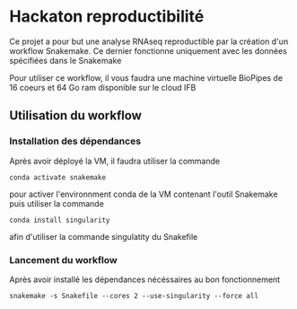 # Hackaton reproductibilité

Ce projet a pour but une analyse RNAseq reproductible par la création d'un workflow Snakemake. Ce dernier fonctionne uniquement avec les données spécifiées dans le Snakemake

Pour utiliser ce workflow, il vous faudra une machine virtuelle BioPipes de 16 coeurs et 64 Go ram disponible sur le cloud IFB


## Utilisation du workflow

### Installation des dépendances

Après avoir déployé la VM, il faudra utiliser la commande 

```
conda activate snakemake
```
pour activer l'environnment conda de la VM contenant l'outil Snakemake puis utiliser la commande 

```
conda install singularity
```
afin d'utiliser la commande singulatity du Snakefile

### Lancement du workflow

Après avoir installé les dépendances nécéssaires au bon fonctionnement 

```
snakemake -s Snakefile --cores 2 --use-singularity --force all
```
